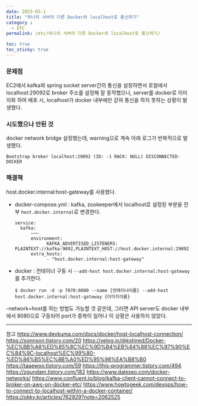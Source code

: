 ```yaml
---
date: 2023-03-1
title: "하나의 서버의 다른 Docker와 localhost로 통신하기"
category :
  - ETC
permalink: /etc/하나의 서버의 다른 Docker와 localhost로 통신하기/

toc: true
toc_sticky: true
---
```

<h3 id="문제점">문제점</h3>
<p>EC2에서 kafka와 spring socket server간의 통신을 설정하면서
로컬에서 localhost:29092로 broker 주소를 설정해 잘 동작했으나, server를 docker로 이미지화 하여 배포 시, localhost가 docker 내부에만 갇혀 통신을 하지 못하는 상황이 발생했다.</p>
<h3 id="시도했으나-안된-것">시도했으나 안된 것</h3>
<p>docker network bridge 설정했는데, warning으로 계속 아래 로그가 반복적으로 발생했다.</p>
<pre><code class="language-log">Bootstrap broker localhost:29092 (ID: -1 RACK: NULL) DISCONNECTED-DOCKER</code></pre>
<h3 id="해결책">해결책</h3>
<p>host.docker.internal:host-gateway를 사용했다.</p>
<ul>
<li><p>docker-compose.yml : kafka, zookeeper에서 localhost로 설정된 부분을 전부 <code>host.docker.internal</code>로 변경한다.</p>
<pre><code class="language-yaml">service:
  kafka:
      ~~~
      environment:
            KAFKA_ADVERTISED_LISTENERS: PLAINTEXT://kafka:9092,PLAINTEXT_HOST://host.docker.internal:29092
      extra_hosts:
            - "host.docker.internal:host-gateway"</code></pre>
</li>
<li><p>docker : 컨테이너 구동 시 <code>--add-host host.docker.internal:host-gateway</code>를 추가한다.</p>
<pre><code class="language-shell">$ docker run -d -p 7070:8080 --name {컨테이너이름} --add-host host.docker.internal:host-gateway {이미지이름}</code></pre>
</li>
</ul>
<p>-network=host를 하는 방법도 가능할 것 같은데, 그러면 API server도 docker 내부에서 8080으로 구동되어 port가 중복이 일어나 이 상황은 사용하지 않았다.</p>
<hr />
<p>참고
<a href="https://www.devkuma.com/docs/docker/host-localhost-connection/">https://www.devkuma.com/docs/docker/host-localhost-connection/</a>
<a href="https://sonnson.tistory.com/20">https://sonnson.tistory.com/20</a>
<a href="https://velog.io/@kshired/Docker-%EC%BB%A8%ED%85%8C%EC%9D%B4%EB%84%88%EC%97%90%EC%84%9C-localhost%EC%99%80-%ED%86%B5%EC%8B%A0%ED%95%98%EA%B8%B0">https://velog.io/@kshired/Docker-%EC%BB%A8%ED%85%8C%EC%9D%B4%EB%84%88%EC%97%90%EC%84%9C-localhost%EC%99%80-%ED%86%B5%EC%8B%A0%ED%95%98%EA%B8%B0</a>
<a href="https://taaewoo.tistory.com/59">https://taaewoo.tistory.com/59</a>
<a href="https://this-programmer.tistory.com/494">https://this-programmer.tistory.com/494</a>
<a href="https://zgundam.tistory.com/182">https://zgundam.tistory.com/182</a>
<a href="https://www.daleseo.com/docker-networks/">https://www.daleseo.com/docker-networks/</a>
<a href="https://www.confluent.io/blog/kafka-client-cannot-connect-to-broker-on-aws-on-docker-etc/">https://www.confluent.io/blog/kafka-client-cannot-connect-to-broker-on-aws-on-docker-etc/</a>
<a href="https://www.howtogeek.com/devops/how-to-connect-to-localhost-within-a-docker-container/">https://www.howtogeek.com/devops/how-to-connect-to-localhost-within-a-docker-container/</a>
<a href="https://okky.kr/articles/762929?note=2062525">https://okky.kr/articles/762929?note=2062525</a></p>